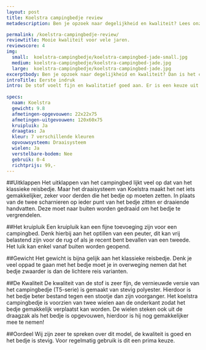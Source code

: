 ```yaml
---
layout: post
title: Koelstra campingbedje review
metadescription: Ben je opzoek naar degelijkheid en kwaliteit? Lees onze review en kom erachter of het Koelstra campingbedje het best bij jullie past of vergelijk hem in onze vergelijktabel.

permalink: /koelstra-campingbedje-review/
reviewtitle: Mooie kwaliteit voor vele jaren.
reviewscore: 4
img:
  small:  koelstra-campingbedje/koelstra-campingbed-jade-small.jpg
  medium: koelstra-campingbedje/koelstra-campingbed-jade.jpg
  large:  koelstra-campingbedje/koelstra-campingbed-jade.jpg
excerptbody: Ben je opzoek naar degelijkheid en kwaliteit? Dan is het campingbedje van Koelstra een aanrader.
introTitle: Eerste indruk
intro: De stof voelt fijn en kwalitatief goed aan. Er is een keuze uit 7 kleuren wat het bedje net iets specialer maakt. Ook is het kruipluik een fijne toevoeging.
       
specs:
  naam: Koelstra
  gewicht: 9.8
  afmetingen-opgevouwen: 22x22x75
  afmetingen-uitgevouwen: 120x60x75
  kruipluik: Ja
  draagtas: Ja
  kleur: 7 verschillende kleuren
  opvouwsysteem: Draaisysteem
  wielen: Ja
  verstelbare-bodem: Nee
  gebruik: 0-4
  richtprijs: 99,-
---
```


##Uitklappen
Het uitklappen van het campingbed lijkt veel op dat van het klassieke reisbedje. Maar het draaisysteem van Koelstra maakt het net iets gemakkelijker, zeker voor derden die het bedje op moeten zetten. In plaats van de twee scharnieren op ieder punt van het bedje zitten er draaiende handvatten. Deze moet naar buiten worden gedraaid om het bedje te vergrendelen.

##Het kruipluik
Een kruipluik kan een fijne toevoeging zijn voor een campingbed. Denk hierbij aan het optillen van een peuter, dit kan vrij belastend zijn voor de rug of als je recent bent bevallen van een tweede. Het luik kan enkel vanaf buiten worden geopend.

##Gewicht 
Het gewicht is bijna gelijk aan het klassieke reisbedje. Denk je veel oppad te gaan met het bedje moet je in overweging nemen dat het bedje zwaarder is dan de lichtere reis varianten.

##De Kwaliteit
De kwaliteit van de stof is zeer fijn, de vernieuwde versie van het campingbedje (T5-serie) is gemaakt van stevig polyester. Hierdoor is het bedje beter bestand tegen een stootje dan zijn voorganger. Het koelstra campingbedje is voorzien van twee wielen aan de onderkant zodat het bedje gemakkelijk verplaatst kan worden. De wielen steken ook uit de draagzak als het bedje is opgevouwen, hierdoor is hij nog gemakkelijker mee te nemen!

##Oordeel
Wij zijn zeer te spreken over dit model, de kwaliteit is goed en het bedje is stevig. Voor regelmatig gebruik is dit een prima keuze.